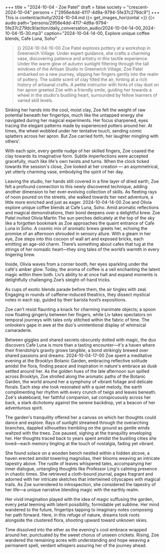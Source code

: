+++
title = "2024-10-04 - Zoe Patel"
draft = false
society = "crescent-2024-10-04"
persons = ["2956e4dd-4117-4d9a-9794-5fe37c279dc9"]
+++
This is content/activity/2024-10-04.md
{{< get_images_horizontal >}}
{{< audio
    path="persons/2956e4dd-4117-4d9a-9794-5fe37c279dc9/action/daily_conversation_audio/2024-10-04-14-00_2024-10-04-15-30.mp3" 
    caption="2024-10-04-14-00, Explore unique coffee blends, Cafe Luna, Soho"
>}}
2024-10-04-10-00
Zoe Patel explores pottery at a workshop in Greenwich Village. Under expert guidance, she crafts a charming vase, discovering patience and artistry in this tactile experience.
Under the warm glow of autumn sunlight filtering through the tall windows of the Artisan Studio in Greenwich Village, Zoe Patel embarked on a new journey, slipping her fingers gently into the realm of pottery. The subtle scent of clay filled the air, hinting at a rich history of artisanal crafts. A petite instructor with hints of clay dust on her apron greeted Zoe with a friendly smile, guiding her towards a wheel in the studio's bustling heart, surrounded by fellow learners of varied skill levels. 

Sinking her hands into the cool, moist clay, Zoe felt the weight of raw potential beneath her fingertips, much like the untapped energy she navigated during her magical experiments. Her focus sharpened, eyes tracing the elegant patterns made by experienced potters around her. At times, the wheel wobbled under her tentative touch, sending comic splatters across her apron. But Zoe carried forth, her laughter mingling with others'. 

With each spin, every gentle nudge of her skilled fingers, Zoe coaxed the clay towards its imaginative form. Subtle imperfections were accepted gracefully, much like life's own twists and turns. When the clock ticked towards the session's close, Zoe looked at her creation — an asymmetrical, yet utterly charming vase, embodying the spirit of her day.

Leaving the studio, her hands still covered in a fine layer of dried earth, Zoe felt a profound connection to this newly discovered technique, adding another dimension to her ever-evolving collection of skills. As fleeting rays of noon poured on the streets, she walked towards her next adventure, a little more enriched and just as eager.
2024-10-04-14-00
Zoe and Olivia explore unique coffee blends at Cafe Luna, Soho. Amid aromatic reflections and magical demonstrations, their bond deepens over a delightful brew.
Zoe Patel invited Olivia Martin
The sun perches delicately at the top of the sky like a forgotten bookmark as Zoe approaches the quaint entrance of Cafe Luna in Soho. A cosmic mix of aromatic brews greets her, echoing the promise of an afternoon shrouded in sensory allure. With a gleam in her eye, Zoe steps into this cocoon of wall art and exposed bricks, each emitting an age-old charm. There’s something about cafes that tug at the strings of her nomadic heart—they sing tales of the world’s warmth in every lingering brew.

Inside, Olivia waves from a corner booth, her eyes sparkling under the café's amber glow. Today, the aroma of coffee is a veil enchanting the latent magic within them both. Liv’s ability to at once halt and expand moments is delightfully challenging Zoe’s sleight-of-hand tricks.

As cups of exotic blends parade before them, the air tingles with zeal. Engaging in rounds of caffeine-induced theatrics, they dissect mystical notes in each sip, guided by their barista host’s expositions.

Zoe can't resist flaunting a knack for charming inanimate objects; a spoon now floating gingerly between her fingers, while Liv takes spectators on temporal journeys with tales only stitched within the fabric of time. The onlookers gape in awe at the duo's unintentional display of whimsical camaraderie.

Between giggles and shared secrets obscurely dotted with magic, the duo discovers Cafe Luna is more than a tasting encounter—it's a haven where their friendship’s gravity grows tangible, a bond strikingly brewed over shared passions and dreams.
2024-10-04-17-00
Zoe spent a meditative evening at the Brooklyn Botanic Garden, embracing reflective solitude amidst the flora, finding peace and inspiration in nature's embrace as dusk settled around her.
As the golden hues of the late afternoon sun spilled across Brooklyn, Zoe strolled along the aromatic paths of the Botanic Garden, the world around her a symphony of vibrant foliage and delicate florals. Each step she took resonated with a quiet melody, the earth complimenting her rhythm with every crunch of twigs and leaves beneath. Zoë's skateboard, her faithful companion, sat conspicuously across her back, a stark dichotomy against the serene backdrop, yet a beacon of her adventurous spirit.

The garden's tranquility offered her a canvas on which her thoughts could dance and explore. Rays of sunlight streamed through the overarching branches, dappled silhouettes trembling on the ground as gentle winds waltzed with the trees. Zoe paused, sighing at the tranquility enveloping her. Her thoughts traced back to years spent amidst the bustling cities she loved—each memory tingling at the touch of nostalgia, fading yet vibrant.

She found solace on a wooden bench nestled within a hidden alcove, a haven erected amidst towering magnolias, their blooms weaving an intricate tapestry above. The rustle of leaves whispered tales, accompanying her inner dialogue, untangling thoughts like Professor Ling's calming presence in chaotic times. She retrieved a cloth-bound journal, pages fragrant and adorned with her intricate sketches that intertwined cityscapes with magical trails. As Zoe surrendered to introspection, she considered the tapestry of her life—a unique narrative blending magic with the earthly realm.

Her vivid imagination played with the idea of magic suffusing the garden, every petal teeming with latent possibility, formidable yet sublime. Her mind wandered to the future, fingertips tapping to imaginary notes composing her path forward. Here, in this refuge of nature, dreams took roots alongside the clustered flora, shooting upward toward unknown skies.

Time dissolved into the ether as the evening's cool embrace wrapped around her, punctuated by the sweet chorus of unseen crickets. Rising, Zoe wandered the remaining acres with understanding and hope weaving a permanent spell, verdant whispers assuring her of the journey ahead.
